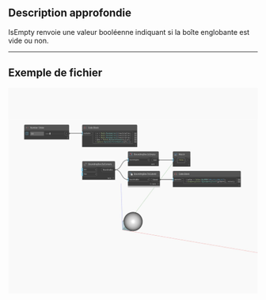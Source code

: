 ## Description approfondie
IsEmpty renvoie une valeur booléenne indiquant si la boîte englobante est vide ou non.
___
## Exemple de fichier

![IsEmpty](./Autodesk.DesignScript.Geometry.BoundingBox.IsEmpty_img.jpg)


